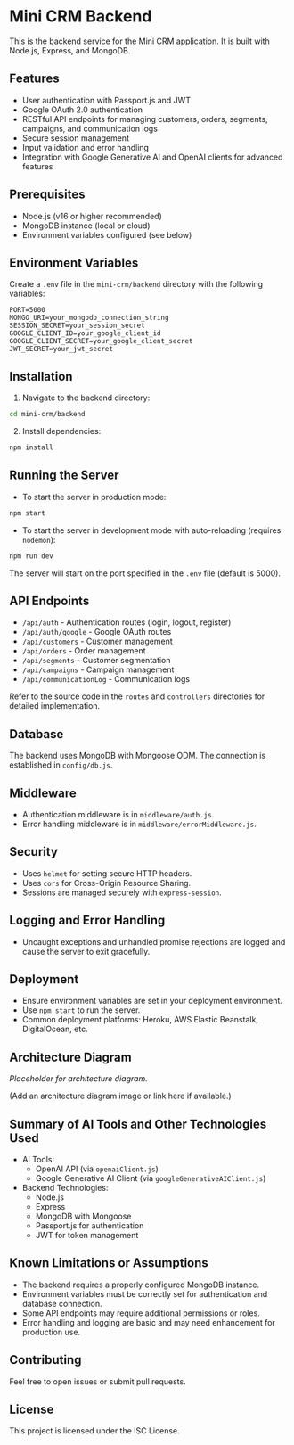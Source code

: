 # Mini CRM Backend

This is the backend service for the Mini CRM application. It is built with Node.js, Express, and MongoDB.

## Features

- User authentication with Passport.js and JWT
- Google OAuth 2.0 authentication
- RESTful API endpoints for managing customers, orders, segments, campaigns, and communication logs
- Secure session management
- Input validation and error handling
- Integration with Google Generative AI and OpenAI clients for advanced features

## Prerequisites

- Node.js (v16 or higher recommended)
- MongoDB instance (local or cloud)
- Environment variables configured (see below)

## Environment Variables

Create a `.env` file in the `mini-crm/backend` directory with the following variables:

```
PORT=5000
MONGO_URI=your_mongodb_connection_string
SESSION_SECRET=your_session_secret
GOOGLE_CLIENT_ID=your_google_client_id
GOOGLE_CLIENT_SECRET=your_google_client_secret
JWT_SECRET=your_jwt_secret
```

## Installation

1. Navigate to the backend directory:

```bash
cd mini-crm/backend
```

2. Install dependencies:

```bash
npm install
```

## Running the Server

- To start the server in production mode:

```bash
npm start
```

- To start the server in development mode with auto-reloading (requires `nodemon`):

```bash
npm run dev
```

The server will start on the port specified in the `.env` file (default is 5000).

## API Endpoints

- `/api/auth` - Authentication routes (login, logout, register)
- `/api/auth/google` - Google OAuth routes
- `/api/customers` - Customer management
- `/api/orders` - Order management
- `/api/segments` - Customer segmentation
- `/api/campaigns` - Campaign management
- `/api/communicationLog` - Communication logs

Refer to the source code in the `routes` and `controllers` directories for detailed implementation.

## Database

The backend uses MongoDB with Mongoose ODM. The connection is established in `config/db.js`.

## Middleware

- Authentication middleware is in `middleware/auth.js`.
- Error handling middleware is in `middleware/errorMiddleware.js`.

## Security

- Uses `helmet` for setting secure HTTP headers.
- Uses `cors` for Cross-Origin Resource Sharing.
- Sessions are managed securely with `express-session`.

## Logging and Error Handling

- Uncaught exceptions and unhandled promise rejections are logged and cause the server to exit gracefully.

## Deployment

- Ensure environment variables are set in your deployment environment.
- Use `npm start` to run the server.
- Common deployment platforms: Heroku, AWS Elastic Beanstalk, DigitalOcean, etc.

## Architecture Diagram

*Placeholder for architecture diagram.*

(Add an architecture diagram image or link here if available.)

## Summary of AI Tools and Other Technologies Used

- AI Tools:
  - OpenAI API (via `openaiClient.js`)
  - Google Generative AI Client (via `googleGenerativeAIClient.js`)
- Backend Technologies:
  - Node.js
  - Express
  - MongoDB with Mongoose
  - Passport.js for authentication
  - JWT for token management

## Known Limitations or Assumptions

- The backend requires a properly configured MongoDB instance.
- Environment variables must be correctly set for authentication and database connection.
- Some API endpoints may require additional permissions or roles.
- Error handling and logging are basic and may need enhancement for production use.

## Contributing

Feel free to open issues or submit pull requests.

## License

This project is licensed under the ISC License.
